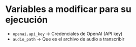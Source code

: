 # Variables a modificar para su ejecución
- `openai.api_key` -> Credenciales de OpenAI (API key)
- `audio_path` -> Que es el archivo de audio a transcribir
